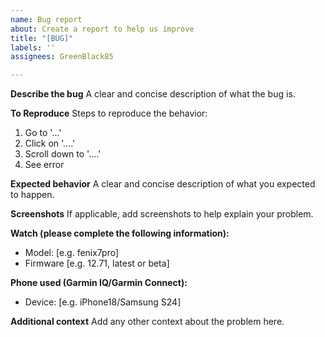 ```yaml
---
name: Bug report
about: Create a report to help us improve
title: "[BUG]"
labels: ''
assignees: GreenBlack85

---
```


**Describe the bug**
A clear and concise description of what the bug is.

**To Reproduce**
Steps to reproduce the behavior:
1. Go to '...'
2. Click on '....'
3. Scroll down to '....'
4. See error

**Expected behavior**
A clear and concise description of what you expected to happen.

**Screenshots**
If applicable, add screenshots to help explain your problem.

**Watch (please complete the following information):**
 - Model: [e.g. fenix7pro]
 - Firmware [e.g. 12.71, latest or beta]

**Phone used (Garmin IQ/Garmin Connect):**
 - Device: [e.g. iPhone18/Samsung S24]

**Additional context**
Add any other context about the problem here.
